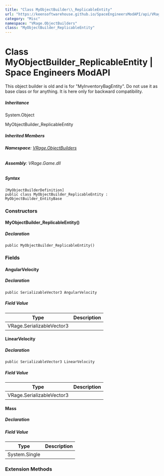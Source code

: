 ```yaml
---
title: "Class MyObjectBuilder\\_ReplicableEntity"
url: "https://keensoftwarehouse.github.io/SpaceEngineersModAPI/api/VRage.ObjectBuilders.MyObjectBuilder_ReplicableEntity.html"
category: "Misc"
namespace: "VRage.ObjectBuilders"
class: "MyObjectBuilder_ReplicableEntity"
---
```


# Class MyObjectBuilder\_ReplicableEntity | Space Engineers ModAPI

This object builder is old and is for "MyInventoryBagEntity". Do not use it as base class or for anything. It is here only for backward compatibility.

##### Inheritance

System.Object

MyObjectBuilder\_ReplicableEntity

##### Inherited Members

###### **Namespace**: [VRage.ObjectBuilders](https://keensoftwarehouse.github.io/SpaceEngineersModAPI/api/VRage.ObjectBuilders.html)

###### **Assembly**: VRage.Game.dll

##### Syntax

```
[MyObjectBuilderDefinition]
public class MyObjectBuilder_ReplicableEntity : MyObjectBuilder_EntityBase
```

### Constructors

#### MyObjectBuilder\_ReplicableEntity()

##### Declaration

```
public MyObjectBuilder_ReplicableEntity()
```

### Fields

#### AngularVelocity

##### Declaration

```
public SerializableVector3 AngularVelocity
```

##### Field Value

| Type | Description |
| --- | --- |
| VRage.SerializableVector3 |     |

#### LinearVelocity

##### Declaration

```
public SerializableVector3 LinearVelocity
```

##### Field Value

| Type | Description |
| --- | --- |
| VRage.SerializableVector3 |     |

#### Mass

##### Declaration

##### Field Value

| Type | Description |
| --- | --- |
| System.Single |     |

### Extension Methods